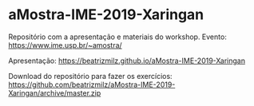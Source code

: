 # aMostra-IME-2019-Xaringan

<!-- badges: start -->
<!-- badges: end -->

Repositório com a apresentação e materiais do workshop.
Evento:
https://www.ime.usp.br/~amostra/

Apresentação: 
https://beatrizmilz.github.io/aMostra-IME-2019-Xaringan

Download do repositório para fazer os exercícios:
https://github.com/beatrizmilz/aMostra-IME-2019-Xaringan/archive/master.zip

